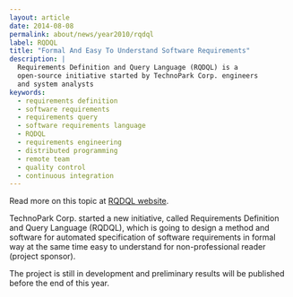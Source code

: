 ```yaml
---
layout: article
date: 2014-08-08
permalink: about/news/year2010/rqdql
label: RQDQL
title: "Formal And Easy To Understand Software Requirements"
description: |
  Requirements Definition and Query Language (RQDQL) is a
  open-source initiative started by TechnoPark Corp. engineers
  and system analysts
keywords:
  - requirements definition
  - software requirements
  - requirements query
  - software requirements language
  - RQDQL
  - requirements engineering
  - distributed programming
  - remote team
  - quality control
  - continuous integration
---
```


Read more on this topic at [RQDQL website](http://www.rqdql.com/rqdql.html).

TechnoPark Corp. started a new initiative, called Requirements Definition and Query Language 
(RQDQL), which is going to design a method and software for automated specification of software 
requirements in formal way at the same time easy to understand for non-professional reader (project sponsor).

The project is still in development and preliminary results will be published before the end of this year.
